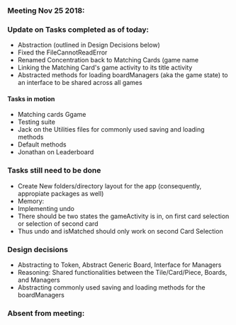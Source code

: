 ### Meeting Nov 25 2018:

### Update on Tasks completed as of today:
+ Abstraction (outlined in Design Decisions below)
+ Fixed the FileCannotReadError
+ Renamed Concentration back to Matching Cards (game name
+ Linking the Matching Card's game activity to its title activity
+ Abstracted methods for loading boardManagers (aka the game state) to an interface to be shared across all games


#### Tasks in motion
+ Matching cards Ggame
+ Testing suite
+ Jack on the Utilities files for commonly used saving and loading methods
 + Default methods
+ Jonathan on Leaderboard

### Tasks still need to be done
+ Create New folders/directory layout for the app (consequently, appropiate packages as well)
+ Memory:
 + Implementing undo
  + There should be two states the gameActivity is in, on first card selection or selection of second card
  + Thus undo and isMatched should only work on second Card Selection

### Design decisions
+ Abstracting to Token, Abstract Generic Board, Interface for Managers
 + Reasoning: Shared functionalities between the Tile/Card/Piece, Boards, and Managers
+ Abstracting commonly used saving and loading methods for the boardManagers

### Absent from meeting: